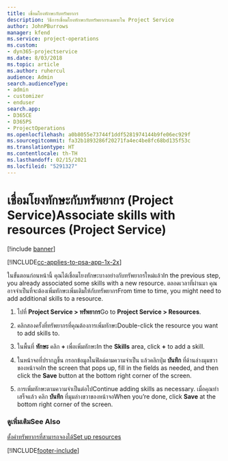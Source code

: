 ```yaml
---
title: เชื่อมโยงทักษะกับทรัพยากร
description: วิธีการเชื่อมโยงทักษะกับทรัพยากรเฉพาะใน Project Service
author: JohnPBurrows
manager: kfend
ms.service: project-operations
ms.custom:
- dyn365-projectservice
ms.date: 8/03/2018
ms.topic: article
ms.author: ruhercul
audience: Admin
search.audienceType:
- admin
- customizer
- enduser
search.app:
- D365CE
- D365PS
- ProjectOperations
ms.openlocfilehash: a0b8055e73744f1ddf5281974144b9fe06ec929f
ms.sourcegitcommit: fa32b1893286f20271fa4ec4be8fc68bd135f53c
ms.translationtype: HT
ms.contentlocale: th-TH
ms.lasthandoff: 02/15/2021
ms.locfileid: "5291327"
---
```

# <a name="associate-skills-with-resources-project-service"></a><span data-ttu-id="0ff3c-103">เชื่อมโยงทักษะกับทรัพยากร (Project Service)</span><span class="sxs-lookup"><span data-stu-id="0ff3c-103">Associate skills with resources (Project Service)</span></span>

[!include [banner](../includes/psa-now-project-operations.md)]

[!INCLUDE[cc-applies-to-psa-app-1x-2x](../includes/cc-applies-to-psa-app-1x-2x.md)]

<span data-ttu-id="0ff3c-104">ในขั้นตอนก่อนหน้านี้ คุณได้เชื่อมโยงทักษะบางอย่างกับทรัพยากรใหม่แล้ว</span><span class="sxs-lookup"><span data-stu-id="0ff3c-104">In the previous step, you already associated some skills with  a new resource.</span></span> <span data-ttu-id="0ff3c-105">ตลอดเวลาที่ผ่านมา คุณอาจจำเป็นที่จะต้องเพิ่มทักษะเพิ่มเติมให้กับทรัพยากร</span><span class="sxs-lookup"><span data-stu-id="0ff3c-105">From time to time, you might need to add additional skills to a resource.</span></span>  
  
1.  <span data-ttu-id="0ff3c-106">ไปที่ **Project Service > ทรัพยากร**</span><span class="sxs-lookup"><span data-stu-id="0ff3c-106">Go to **Project Service > Resources**.</span></span>  
  
2.  <span data-ttu-id="0ff3c-107">คลิกสองครั้งที่ทรัพยากรที่คุณต้องการเพิ่มทักษะ</span><span class="sxs-lookup"><span data-stu-id="0ff3c-107">Double-click the resource you want to add skills to.</span></span>  
  
3.  <span data-ttu-id="0ff3c-108">ในพื้นที่ **ทักษะ** คลิก **+** เพื่อเพิ่มทักษะ</span><span class="sxs-lookup"><span data-stu-id="0ff3c-108">In the **Skills** area, click **+** to add a skill.</span></span>  
  
4.  <span data-ttu-id="0ff3c-109">ในหน้าจอที่ปรากฏขึ้น กรอกข้อมูลในฟิลด์ตามความจำเป็น แล้วคลิกปุ่ม **บันทึก** ที่ด้านล่างมุมขวาของหน้าจอ</span><span class="sxs-lookup"><span data-stu-id="0ff3c-109">In the screen that pops up, fill in the fields as needed, and then click the **Save** button at the bottom right corner of the screen.</span></span>  
  
5.  <span data-ttu-id="0ff3c-110">การเพิ่มทักษะตามความจำเป็นต่อไป</span><span class="sxs-lookup"><span data-stu-id="0ff3c-110">Continue adding skills as necessary.</span></span> <span data-ttu-id="0ff3c-111">เมื่อคุณทำเสร็จแล้ว คลิก **บันทึก** ที่มุมล่างขวาของหน้าจอ</span><span class="sxs-lookup"><span data-stu-id="0ff3c-111">When you’re done, click **Save** at the bottom right corner of the screen.</span></span>  
  
### <a name="see-also"></a><span data-ttu-id="0ff3c-112">ดูเพิ่มเติม</span><span class="sxs-lookup"><span data-stu-id="0ff3c-112">See Also</span></span>  
 [<span data-ttu-id="0ff3c-113">ตั้งค่าทรัพยากรที่สามารถจองได้</span><span class="sxs-lookup"><span data-stu-id="0ff3c-113">Set up resources</span></span>](../psa/set-up-resources.md)


[!INCLUDE[footer-include](../includes/footer-banner.md)]